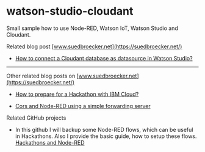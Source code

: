 # watson-studio-cloudant

Small sample how to use Node-RED, Watson IoT, Watson Studio and Cloudant.

Related blog post [www.suedbroecker.net](https://suedbroecker.net/)

* [How to connect a Cloudant database as datasource in Watson Studio?](https://suedbroecker.net/2019/09/16/how-to-connect-a-cloudant-database-as-datasource-in-watson-studio/)

---

Other related blog posts on [www.suedbroecker.net](https://suedbroecker.net/)

* [How to prepare for a Hackathon with IBM Cloud?](https://suedbroecker.net/2019/02/11/how-to-prepare-for-a-hackathon-with-ibm-cloud/)

* [Cors and Node-RED using a simple forwarding server](https://suedbroecker.net/2019/03/13/cors-and-node-red-using-a-simple-forward-server/)

Related GitHub projects

* In this github I will backup some Node-RED flows, which can be useful in Hackathons. Also I provide the basic guide, how to setup these flows. [Hackathons and Node-RED](https://github.com/thomassuedbroecker/hackathons_and_node-red)
